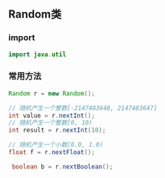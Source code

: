 ## Random类
### import
```java
import java.util
```
### 常用方法
```java
Random r = new Random();

// 随机产生一个整数[-2147483648, 2147483647]
int value = r.nextInt();
// 随机产生一个整数[0, 10)
int result = r.nextInt(10); 

// 随机产生一个小数[0.0, 1.0)
float f = r.nextFloat();

 boolean b = r.nextBoolean();

```